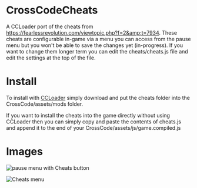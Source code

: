 # CrossCodeCheats
A CCLoader port of the cheats from https://fearlessrevolution.com/viewtopic.php?f=2&amp;t=7934. These cheats are configurable in-game via a menu you can access from the pause menu but you won't be able to save the changes yet (in-progress). If you want to change them longer term you can edit the cheats/cheats.js file and edit the settings at the top of the file.

# Install

To install with [CCLoader](https://github.com/CCDirectLink/CCLoader) simply download and put the cheats folder into the CrossCode/assets/mods folder.

If you want to install the cheats into the game directly without using CCLoader then you can simply copy and paste the contents of cheats.js and append it to the end of your CrossCode/assets/js/game.compiled.js

# Images

![pause menu with Cheats button](https://i.imgur.com/aN9rl3J.png "Cheats button")

![Cheats menu](https://i.imgur.com/7WrqSSS.png "Cheats menu")
